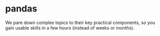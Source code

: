 # pandas
We pare down complex topics to their key practical components, so you gain usable skills in a few hours (instead of weeks or months).
